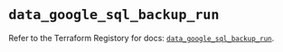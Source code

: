 # `data_google_sql_backup_run`

Refer to the Terraform Registory for docs: [`data_google_sql_backup_run`](https://registry.terraform.io/providers/hashicorp/google-beta/4.73.0/docs/data-sources/google_sql_backup_run).
